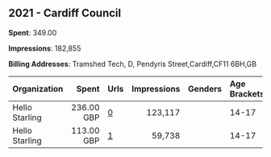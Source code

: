 ## 2021 - Cardiff Council 
**Spent**: 349.00

**Impressions**: 182,855

**Billing Addresses**: Tramshed Tech, D, Pendyris Street,Cardiff,CF11 6BH,GB

|Organization|Spent|Urls|Impressions|Genders|Age Brackets|Country Codes|
|:---|---:|:---|---:|:---|:---|:---|
|Hello Starling|236.00 GBP|[0](https://www.snap.com/political-ads/asset/7a41a090f389fda60ac1accca0ed6b89cff4517d2a4d0ea4b045ac5f965f434d?mediaType=mp4)|123,117||14-17|united kingdom|
|Hello Starling|113.00 GBP|[1](https://www.snap.com/political-ads/asset/8e58656e7fcbdd98b50ce66449f3f6df20e5d6861aaf92bc924b3bdb3b5283ee?mediaType=mp4)|59,738||14-17|united kingdom|
